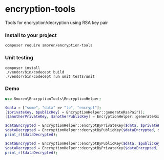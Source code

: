 # encryption-tools
Tools for encryption/decryption using RSA key pair

### Install to your project
```shell script
composer require smoren/encryption-tools
``` 

### Unit testing
```shell script
composer install
./vendor/bin/codecept build
./vendor/bin/codecept run unit tests/unit
```

### Demo
```php
use Smoren\EncryptionTools\EncryptionHelper;

$data = ["some", "data" => "to", "encrypt"];
[$privateKey, $publicKey] = EncryptionHelper::generateRsaPair();
[$anotherPrivateKey, $anotherPublicKey] = EncryptionHelper::generateRsaPair();

$dataEncrypted = EncryptionHelper::encryptByPrivateKey($data, $privateKey);
$dataDecrypted = EncryptionHelper::decryptByPublicKey($dataEncrypted, $publicKey);
print_r($dataDecrypted);

$dataEncrypted = EncryptionHelper::encryptByPublicKey($data, $publicKey);
$dataDecrypted = EncryptionHelper::decryptByPrivateKey($dataEncrypted, $privateKey);
print_r($dataDecrypted);
```
